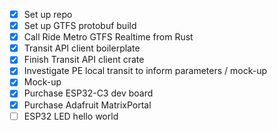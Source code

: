 - [x] Set up repo 
- [x] Set up GTFS protobuf build
- [x] Call Ride Metro GTFS Realtime from Rust
- [x] Transit API client boilerplate
- [x] Finish Transit API client crate
- [x] Investigate PE local transit to inform parameters / mock-up 
- [x] Mock-up
- [x] Purchase ESP32-C3 dev board
- [x] Purchase Adafruit MatrixPortal
- [ ] ESP32 LED hello world
